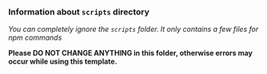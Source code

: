 ### Information about `scripts` directory

_You can completely ignore the `scripts` folder. It only contains a few files for npm commands_

**Please DO NOT CHANGE ANYTHING in this folder, otherwise errors may occur while using this template.**
